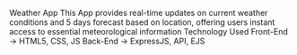 
Weather App
This App provides real-time updates on current weather conditions and 5 days forecast based on location, offering users instant access to essential meteorological information
Technology Used
Front-End -> HTML5, CSS, JS
Back-End -> ExpressJS, API, EJS